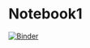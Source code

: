# Notebook1
[![Binder](https://mybinder.org/badge_logo.svg)](https://mybinder.org/v2/gh/KgdmR/Notebook1/HEAD)
